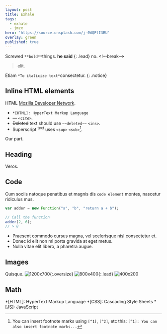 ```yaml
---
layout: post
title: Exhale
tags:
  - exhale
  - jmzx
hero: 'https://source.unsplash.com/j-0WQPfI3RU'
overlay: green
published: true
---
```


Screwed `**bold**`things. **he said**
{: .lead}
no.
<!–-break-–>
> elit.

Etiam `*To italicize text*`consectetur.
{: .notice}
## Inline HTML elements

HTML
[Mozilla Developer Network](https://developer.mozilla.org/en-US/docs/Web/HTML/Element).

- `*[HTML]: HyperText Markup Language`
- <cite>&mdash; `<cite>`.
- ~~Deleted~~ text should use `~~deleted~~` `<ins>`.
- Superscript <sup>text</sup> uses `<sup>` `<sub>`[^1].

Our part.
## Heading
Veros.
## Code
Cum sociis natoque penatibus et magnis dis `code element` montes, nascetur ridiculus mus.

~~~js
var adder = new Function("a", "b", "return a + b");

// Call the function
adder(2, 6);
// > 8
~~~

* Praesent commodo cursus magna, vel scelerisque nisl consectetur et.
* Donec id elit non mi porta gravida at eget metus.
* Nulla vitae elit libero, a pharetra augue.

## Images
Quisque.
![1200x700](https://unsplash.com/collections/11528826/jamaica"){:.oversize}
![800x400](https://unsplash.com/collections/11528826/jamaica"){:.lead}
![400x200](https://unsplash.com/collections/11528826/jamaica")

## Math

[^1]: You can insert footnote marks using `[^1]`, `[^2]`, etc this: `[^1]: You can also insert footnote marks...`

[^2]: Nullam id leo.

*[HTML]: HyperText Markup Language
*[CSS]: Cascading Style Sheets
*[JS]: JavaScript

